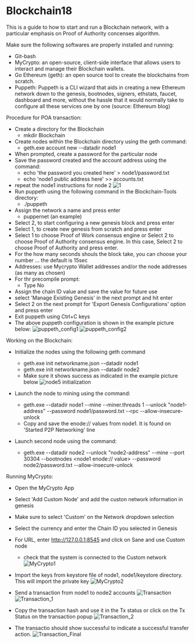 # Blockchain18

This is a guide to how to start and run a Blockchain network, with a particular emphasis on Proof of Authority concenses algorithm.

Make sure the following softwares are properly installed and running:
- Git-bash
- MyCrypto: an open-source, client-side interface that allows users to interact and manage their Blockchain wallets.
- Go Ethereum (geth): an open source tool to create the blockchains from scratch.
- Puppeth: Puppeth is a CLI wizard that aids in creating a new Ethereum network down to the genesis, bootnodes, signers, ethstats, faucet, dashboard and more, without the hassle that it would normally take to configure all these services one by one (source: Ethereum blog)

Procedure for POA transaction:
- Create a directory for the Blockchain
     - mkdir Blockchain
- Create nodes within the Blockchain directory using the geth command:
     - geth.exe account new --datadir node1
- When prompted, create a password for the particular node
- Save the password created and the account address using the command:
     - echo 'the password you created here' > node1/password.txt
     - echo 'node1 public address here' >> accounts.txt
- repeat the node1 instructions for node 2
![1](https://user-images.githubusercontent.com/74274975/113787474-efd50f80-96ef-11eb-8e2b-8c36a9bc12f2.PNG)
- Run puppeth using the following command in the Blockchain-Tools directory:
     - ./puppeth
- Assign the network a name and press enter
     - puppernet (an example)
- Select 2, to start configuring a new genesis block and press enter
- Select 1, to create new genesis from scratch and press enter
- Select 1 to choose Proof of Work consensus engine or Select 2 to choose Proof of Authority consensus engine. In this case, Select 2 to choose Proof of Authority and press enter.
- For the how many seconds shouls the block take, you can choose your number ... the default is 15sec
- Addresses: use Mycrypto Wallet addresses and/or the node addresses (as many as chosen)
- For thr precompile prompt:
     - Type No 
- Assign the chain ID value and save the value for future use
- select 'Manage Existing Genesis' in the next prompt and hit enter
- Select 2 on the next prompt for 'Export Genesis Configurations' option and press enter
- Exit puppeth using Ctrl+C keys
- The above puppeth configuration is shown in the example picture below:
  ![puppeth_config1](https://user-images.githubusercontent.com/74274975/113791808-4c88f800-96f9-11eb-81a7-1b972eccecbb.PNG)
  ![puppeth_config2](https://user-images.githubusercontent.com/74274975/113791818-514dac00-96f9-11eb-8998-ccef7bfcb400.PNG)

Working on the Blockchain:
- Initialize the nodes using the following geth command
     - geth.exe init networkname.json --datadir node1
     - geth.exe init networkname.json --datadir node2
     - Make sure it shows success as indicated in the example picture below
     ![node5 initialization](https://user-images.githubusercontent.com/74274975/113791612-e8feca80-96f8-11eb-9783-4eaffbf70bac.PNG)
     
- Launch the node to mining using the command:
     - geth.exe --datadir node1 --mine --miner.threads 1 --unlock "node1-address" --password node1/password.txt  --rpc --allow-insecure-unlock
     - Copy and save the enode:// values from node1. It is found on 'Started P2P Networking' line 
- Launch second node using the command:
     - geth.exe --datadir node2 --unlock "node2-address" --mine --port 30304 --bootnodes <node1 enode:// value> --password node2/password.txt  --allow-insecure-unlock

Running MyCrypto:
- Open the MyCrypto App
- Select 'Add Custom Node' and add the custon network information in genesis
- Make sure to select 'Custom' on the Network dropdown selection
- Select the currency and enter the Chain ID you selected in Genesis
- For URL, enter http://127.0.0.1:8545 and click on Sane and use Custom node
     - check that the system is connected to the Custom network
![MyCrypto1](https://user-images.githubusercontent.com/74274975/113790705-cbc8fc80-96f6-11eb-9da3-950b0174ce56.PNG)

- Import the keys from keystore file of node1, node1/keystore directory. This will import the private key
![MyCrypto2](https://user-images.githubusercontent.com/74274975/113790917-53af0680-96f7-11eb-9323-2819aed5deb8.PNG)

- Send a transaction from node1 to node2 accounts
![Transaction](https://user-images.githubusercontent.com/74274975/113791046-996bcf00-96f7-11eb-85c6-83ec98f0db06.PNG)
![Transaction_1](https://user-images.githubusercontent.com/74274975/113791081-b4d6da00-96f7-11eb-9724-38cf0f999772.PNG)

- Copy the transaction hash and use it in the Tx status or click on the Tx Status on the transaction popup 
![Transaction_2](https://user-images.githubusercontent.com/74274975/113791409-68d86500-96f8-11eb-8c35-4a5a9af40315.PNG)

- The transactio should show successful to indicate a successful transfer action.
![Transaction_Final](https://user-images.githubusercontent.com/74274975/113791280-26af2380-96f8-11eb-85c7-b56a7d1623e2.PNG)
